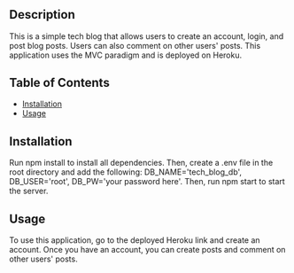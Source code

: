 # <A-Simple-Tech-Blog>

## Description

This is a simple tech blog that allows users to create an account, login, and post blog posts. Users can also comment on other users' posts. This application uses the MVC paradigm and is deployed on Heroku.
## Table of Contents

- [Installation](#installation)
- [Usage](#usage)

## Installation

Run npm install to install all dependencies. Then, create a .env file in the root directory and add the following: DB_NAME='tech_blog_db', DB_USER='root', DB_PW='your password here'. Then, run npm start to start the server.
## Usage

To use this application, go to the deployed Heroku link and create an account. Once you have an account, you can create posts and comment on other users' posts. 


